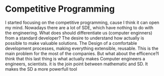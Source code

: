 # Competitive Programming

I started focusing on the competitive programming, cause I think it can open my mind. Nowadays there are a lot of SDE, which have nothing to do with the engineering. What does should differentiate us (computer enginners) from a standard developer? The desire to understand how actually is possible to make valuable solutions. The Design of a comfortable development processes, making everything extensible, reusable. This is the main problem for the most of the companies. But what about the efficence?I think that this last thing is what actually makes Computer engineers a engineers, scientists. it is the join point between mathematic and SD. It makes the SD a more powerfull tool 

